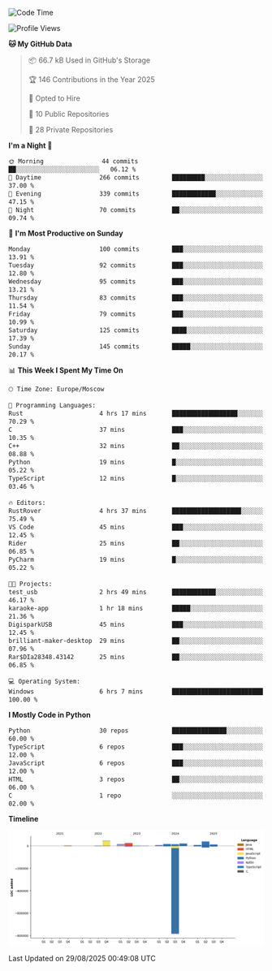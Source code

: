 <!--START_SECTION:waka-->
![Code Time](http://img.shields.io/badge/Code%20Time-806%20hrs%2052%20mins-blue)

![Profile Views](http://img.shields.io/badge/Profile%20Views-0-blue)

**🐱 My GitHub Data** 

> 📦 66.7 kB Used in GitHub's Storage 
 > 
> 🏆 146 Contributions in the Year 2025
 > 
> 💼 Opted to Hire
 > 
> 📜 10 Public Repositories 
 > 
> 🔑 28 Private Repositories 
 > 
**I'm a Night 🦉** 

```text
🌞 Morning                44 commits          ██░░░░░░░░░░░░░░░░░░░░░░░   06.12 % 
🌆 Daytime                266 commits         █████████░░░░░░░░░░░░░░░░   37.00 % 
🌃 Evening                339 commits         ████████████░░░░░░░░░░░░░   47.15 % 
🌙 Night                  70 commits          ██░░░░░░░░░░░░░░░░░░░░░░░   09.74 % 
```
📅 **I'm Most Productive on Sunday** 

```text
Monday                   100 commits         ███░░░░░░░░░░░░░░░░░░░░░░   13.91 % 
Tuesday                  92 commits          ███░░░░░░░░░░░░░░░░░░░░░░   12.80 % 
Wednesday                95 commits          ███░░░░░░░░░░░░░░░░░░░░░░   13.21 % 
Thursday                 83 commits          ███░░░░░░░░░░░░░░░░░░░░░░   11.54 % 
Friday                   79 commits          ███░░░░░░░░░░░░░░░░░░░░░░   10.99 % 
Saturday                 125 commits         ████░░░░░░░░░░░░░░░░░░░░░   17.39 % 
Sunday                   145 commits         █████░░░░░░░░░░░░░░░░░░░░   20.17 % 
```


📊 **This Week I Spent My Time On** 

```text
🕑︎ Time Zone: Europe/Moscow

💬 Programming Languages: 
Rust                     4 hrs 17 mins       ██████████████████░░░░░░░   70.29 % 
C                        37 mins             ███░░░░░░░░░░░░░░░░░░░░░░   10.35 % 
C++                      32 mins             ██░░░░░░░░░░░░░░░░░░░░░░░   08.88 % 
Python                   19 mins             █░░░░░░░░░░░░░░░░░░░░░░░░   05.22 % 
TypeScript               12 mins             █░░░░░░░░░░░░░░░░░░░░░░░░   03.46 % 

🔥 Editors: 
RustRover                4 hrs 37 mins       ███████████████████░░░░░░   75.49 % 
VS Code                  45 mins             ███░░░░░░░░░░░░░░░░░░░░░░   12.45 % 
Rider                    25 mins             ██░░░░░░░░░░░░░░░░░░░░░░░   06.85 % 
PyCharm                  19 mins             █░░░░░░░░░░░░░░░░░░░░░░░░   05.22 % 

🐱‍💻 Projects: 
test_usb                 2 hrs 49 mins       ████████████░░░░░░░░░░░░░   46.17 % 
karaoke-app              1 hr 18 mins        █████░░░░░░░░░░░░░░░░░░░░   21.36 % 
DigisparkUSB             45 mins             ███░░░░░░░░░░░░░░░░░░░░░░   12.45 % 
brilliant-maker-desktop  29 mins             ██░░░░░░░░░░░░░░░░░░░░░░░   07.96 % 
Rar$DIa28348.43142       25 mins             ██░░░░░░░░░░░░░░░░░░░░░░░   06.85 % 

💻 Operating System: 
Windows                  6 hrs 7 mins        █████████████████████████   100.00 % 
```

**I Mostly Code in Python** 

```text
Python                   30 repos            ███████████████░░░░░░░░░░   60.00 % 
TypeScript               6 repos             ███░░░░░░░░░░░░░░░░░░░░░░   12.00 % 
JavaScript               6 repos             ███░░░░░░░░░░░░░░░░░░░░░░   12.00 % 
HTML                     3 repos             ██░░░░░░░░░░░░░░░░░░░░░░░   06.00 % 
C                        1 repo              ░░░░░░░░░░░░░░░░░░░░░░░░░   02.00 % 
```



**Timeline**

![Lines of Code chart](https://raw.githubusercontent.com/adlemx/adlemx/main/assets/bar_graph.png)


 Last Updated on 29/08/2025 00:49:08 UTC
<!--END_SECTION:waka-->
